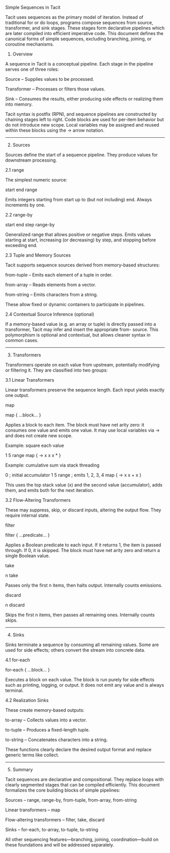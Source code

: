 Simple Sequences in Tacit

Tacit uses sequences as the primary model of iteration. Instead of traditional for or do loops, programs compose sequences from source, transformer, and sink stages. These stages form declarative pipelines which are later compiled into efficient imperative code. This document defines the canonical forms of simple sequences, excluding branching, joining, or coroutine mechanisms.

1. Overview

A sequence in Tacit is a conceptual pipeline. Each stage in the pipeline serves one of three roles:

Source – Supplies values to be processed.

Transformer – Processes or filters those values.

Sink – Consumes the results, either producing side effects or realizing them into memory.


Tacit syntax is postfix (RPN), and sequence pipelines are constructed by chaining stages left to right. Code blocks are used for per-item behavior but do not introduce new scope. Local variables may be assigned and reused within these blocks using the -> arrow notation.


---

2. Sources

Sources define the start of a sequence pipeline. They produce values for downstream processing.

2.1 range

The simplest numeric source:

start end range

Emits integers starting from start up to (but not including) end. Always increments by one.

2.2 range-by

start end step range-by

Generalized range that allows positive or negative steps. Emits values starting at start, increasing (or decreasing) by step, and stopping before exceeding end.

2.3 Tuple and Memory Sources

Tacit supports sequence sources derived from memory-based structures:

from-tuple – Emits each element of a tuple in order.

from-array – Reads elements from a vector.

from-string – Emits characters from a string.


These allow fixed or dynamic containers to participate in pipelines.

2.4 Contextual Source Inference (optional)

If a memory-based value (e.g. an array or tuple) is directly passed into a transformer, Tacit may infer and insert the appropriate from- source. This polymorphism is optional and contextual, but allows cleaner syntax in common cases.


---

3. Transformers

Transformers operate on each value from upstream, potentially modifying or filtering it. They are classified into two groups:

3.1 Linear Transformers

Linear transformers preserve the sequence length. Each input yields exactly one output.

map

map { ...block... }

Applies a block to each item. The block must have net arity zero: it consumes one value and emits one value. It may use local variables via -> and does not create new scope.

Example: square each value

1 5 range
map { -> x x x * }

Example: cumulative sum via stack threading

0              ; initial accumulator
1 5 range      ; emits 1, 2, 3, 4
map { -> x x + x }

This uses the top stack value (x) and the second value (accumulator), adds them, and emits both for the next iteration.

3.2 Flow-Altering Transformers

These may suppress, skip, or discard inputs, altering the output flow. They require internal state.

filter

filter { ...predicate... }

Applies a Boolean predicate to each input. If it returns 1, the item is passed through. If 0, it is skipped. The block must have net arity zero and return a single Boolean value.

take

n take

Passes only the first n items, then halts output. Internally counts emissions.

discard

n discard

Skips the first n items, then passes all remaining ones. Internally counts skips.


---

4. Sinks

Sinks terminate a sequence by consuming all remaining values. Some are used for side effects; others convert the stream into concrete data.

4.1 for-each

for-each { ...block... }

Executes a block on each value. The block is run purely for side effects such as printing, logging, or output. It does not emit any value and is always terminal.

4.2 Realization Sinks

These create memory-based outputs:

to-array – Collects values into a vector.

to-tuple – Produces a fixed-length tuple.

to-string – Concatenates characters into a string.


These functions clearly declare the desired output format and replace generic terms like collect.


---

5. Summary

Tacit sequences are declarative and compositional. They replace loops with clearly segmented stages that can be compiled efficiently. This document formalizes the core building blocks of simple pipelines:

Sources – range, range-by, from-tuple, from-array, from-string

Linear transformers – map

Flow-altering transformers – filter, take, discard

Sinks – for-each, to-array, to-tuple, to-string


All other sequencing features—branching, joining, coordination—build on these foundations and will be addressed separately.

